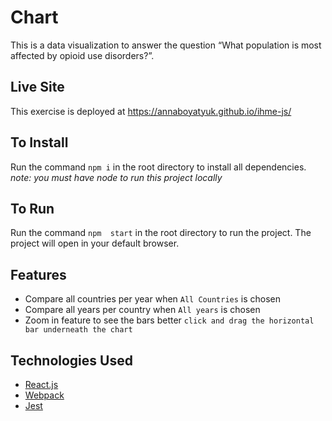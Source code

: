 # Chart
This is a data visualization to answer the question “What population is most affected by opioid use disorders?”.

## Live Site
This exercise is deployed at https://annaboyatyuk.github.io/ihme-js/

## To Install
Run the command `npm i` in the root directory to install all dependencies. *note: you must have node to run this project locally*

## To Run
Run the command `npm  start` in the root directory to run the project. The project will open in your default browser.


## Features
- Compare all countries per year when `All Countries` is chosen
- Compare all years per country when `All years` is chosen
- Zoom in feature to see the bars better `click and drag the horizontal bar underneath the chart`


## Technologies Used

- [React.js](https://reactjs.org/)
- [Webpack](https://webpack.js.org/)
- [Jest](https://jestjs.io/)